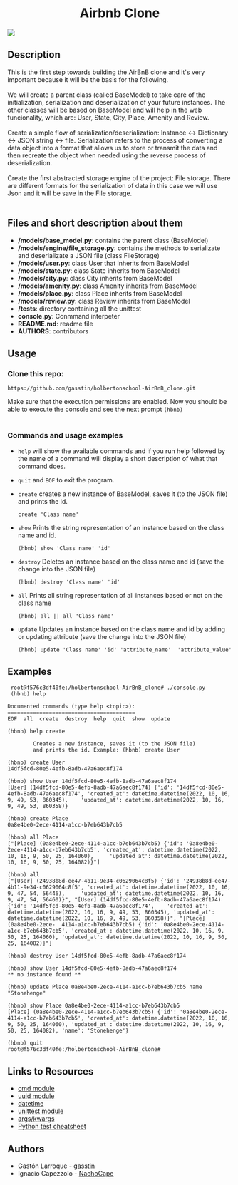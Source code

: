 <h1 align="center">Airbnb Clone</h1>
<img src="https://user-images.githubusercontent.com/105363918/196176491-6fd1077d-6d2a-446c-9a6b-04cbae6f448f.png">
<h2>Description</h2>

This is the first step towards building the AirBnB clone and it's very important because it will be the basis for the following.<br>
<br>
We will create a parent class (called BaseModel) to take care of the initialization, serialization and deserialization of your future instances. The other classes will be based on BaseModel and will help in the web funcionality, which are: User, State, City, Place, Amenity and Review.<br>
<br>
Create a simple flow of serialization/deserialization: Instance <-> Dictionary <-> JSON string <-> file. Serialization refers to the process of converting a data object into a format that allows us to store or transmit the data and then recreate the object when needed using the reverse process of deserialization.<br>
<br>
Create the first abstracted storage engine of the project: File storage. There are different formats for the serialization of data in this case we will use Json and it will be save in the File storage.<br>
<br>


<h2>Files and short description about them</h2>

- <b>/models/base_model.py</b>:  contains the parent class (BaseModel)
- <b>/models/engine/file_storage.py</b>:  contains the methods to serializate and deserializate a JSON file (class FileStorage)
- <b>/models/user.py</b>:	class User that inherits from BaseModel
- <b>/models/state.py</b>:  class State inherits from BaseModel
- <b>/models/city.py</b>:	class City inherits from BaseModel
- <b>/models/amenity.py</b>:  class Amenity inherits from BaseModel
- <b>/models/place.py</b>:  class Place inherits from BaseModel
- <b>/models/review.py</b>: 	class Review inherits from BaseModel
- <b>/tests</b>:  directory containing all the unittest
- <b>console.py</b>:	Conmmand interpeter
- <b>README.md</b>:	readme file
- <b>AUTHORS</b>: contributors


<h2>Usage</h2>

<h3>Clone this repo:</h3>

`https://github.com/gasstin/holbertonschool-AirBnB_clone.git`

Make sure that the execution permissions are enabled. Now you should be able to execute the console and see the next prompt `(hbnb)`<br>
<br>
<h3>Commands and usage examples</h3>

- `help` will show the available commands and if you run help followed by the name of a command will display a short description of what that command does.
- `quit` and `EOF` to exit the program.
- `create` creates a new instance of BaseModel, saves it (to the JSON file) and prints the id.

      create 'Class name'
      
- `show` Prints the string representation of an instance based on the class name and id.

      (hbnb) show 'Class name' 'id'      

- `destroy` Deletes an instance based on the class name and id (save the change into the JSON file)

      (hbnb) destroy 'Class name' 'id'

- `all` Prints all string representation of all instances based or not on the class name

      (hbnb) all || all 'Class name'

- `update` Updates an instance based on the class name and id by adding or updating attribute (save the change into the JSON file)

      (hbnb) update 'Class name' 'id' 'attribute_name'  'attribute_value'
      


<h2>Examples</h2>

      
     root@f576c3df40fe:/holbertonschool-AirBnB_clone# ./console.py
     (hbnb) help

    Documented commands (type help <topic>):
    ========================================
    EOF  all  create  destroy  help  quit  show  update

    (hbnb) help create

            Creates a new instance, saves it (to the JSON file)
            and prints the id. Example: (hbnb) create User

    (hbnb) create User
    14df5fcd-80e5-4efb-8adb-47a6aec8f174
    
    (hbnb) show User 14df5fcd-80e5-4efb-8adb-47a6aec8f174
    [User] (14df5fcd-80e5-4efb-8adb-47a6aec8f174) {'id': '14df5fcd-80e5-4efb-8adb-47a6aec8f174', 'created_at': datetime.datetime(2022, 10, 16, 9, 49, 53, 860345),    'updated_at': datetime.datetime(2022, 10, 16, 9, 49, 53, 860358)}
    
    (hbnb) create Place
    0a8e4be0-2ece-4114-a1cc-b7eb643b7cb5
    
    (hbnb) all Place
    ["[Place] (0a8e4be0-2ece-4114-a1cc-b7eb643b7cb5) {'id': '0a8e4be0-2ece-4114-a1cc-b7eb643b7cb5', 'created_at': datetime.datetime(2022, 10, 16, 9, 50, 25, 164060),     'updated_at': datetime.datetime(2022, 10, 16, 9, 50, 25, 164082)}"]
    
    (hbnb) all
    ["[User] (24938b8d-ee47-4b11-9e34-c0629064c8f5) {'id': '24938b8d-ee47-4b11-9e34-c0629064c8f5', 'created_at': datetime.datetime(2022, 10, 16, 9, 47, 54, 56446),     'updated_at': datetime.datetime(2022, 10, 16, 9, 47, 54, 56460)}", "[User] (14df5fcd-80e5-4efb-8adb-47a6aec8f174) {'id': '14df5fcd-80e5-4efb-8adb-47a6aec8f174',    'created_at': datetime.datetime(2022, 10, 16, 9, 49, 53, 860345), 'updated_at': datetime.datetime(2022, 10, 16, 9, 49, 53, 860358)}", "[Place] (0a8e4be0-2ece-  4114-a1cc-b7eb643b7cb5) {'id': '0a8e4be0-2ece-4114-a1cc-b7eb643b7cb5', 'created_at': datetime.datetime(2022, 10, 16, 9, 50, 25, 164060), 'updated_at': datetime.datetime(2022, 10, 16, 9, 50, 25, 164082)}"]
    
    (hbnb) destroy User 14df5fcd-80e5-4efb-8adb-47a6aec8f174
    
    (hbnb) show User 14df5fcd-80e5-4efb-8adb-47a6aec8f174
    ** no instance found **
    
    (hbnb) update Place 0a8e4be0-2ece-4114-a1cc-b7eb643b7cb5 name "Stonehenge"
    
    (hbnb) show Place 0a8e4be0-2ece-4114-a1cc-b7eb643b7cb5
    [Place] (0a8e4be0-2ece-4114-a1cc-b7eb643b7cb5) {'id': '0a8e4be0-2ece-4114-a1cc-b7eb643b7cb5', 'created_at': datetime.datetime(2022, 10, 16, 9, 50, 25, 164060), 'updated_at': datetime.datetime(2022, 10, 16, 9, 50, 25, 164082), 'name': 'Stonehenge'}
    
    (hbnb) quit
    root@f576c3df40fe:/holbertonschool-AirBnB_clone#
      
      
      
<h2>Links to Resources</h2>

- [cmd module](https://docs.python.org/3.4/library/cmd.html)
- [uuid module](https://docs.python.org/3.4/library/uuid.html)
- [datetime](https://docs.python.org/3.4/library/datetime.html)
- [unittest module](https://docs.python.org/3.4/library/unittest.html#module-unittest)
- [args/kwargs](https://yasoob.me/2013/08/04/args-and-kwargs-in-python-explained/)
- [Python test cheatsheet](https://www.pythonsheets.com/notes/python-tests.html)

<h2>Authors</h2>

- Gastón Larroque     - [gasstin](https://github.com/gasstin)
- Ignacio Capezzolo   - [NachoCape](https://github.com/NachoCape)
